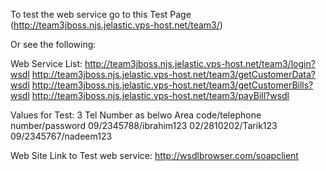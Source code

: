 To test the web service go to this Test Page (http://team3jboss.njs.jelastic.vps-host.net/team3/)

Or see the following:

Web Service List: 
http://team3jboss.njs.jelastic.vps-host.net/team3/login?wsdl
http://team3jboss.njs.jelastic.vps-host.net/team3/getCustomerData?wsdl
http://team3jboss.njs.jelastic.vps-host.net/team3/getCustomerBills?wsdl
http://team3jboss.njs.jelastic.vps-host.net/team3/payBill?wsdl

Values for Test:
3 Tel Number as belwo
Area code/telephone number/password
09/2345788/ibrahim123
02/2810202/Tarik123
09/2345767/nadeem123

Web Site Link to Test web service: http://wsdlbrowser.com/soapclient 
